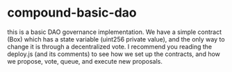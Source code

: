 # compound-basic-dao

this is a basic DAO governance implementation. We have a simple contract (Box) which has a state variable (uint256 private value), and the only way to change it is through a decentralized vote. I recommend you reading the deploy.js (and its comments) to see how we set up the contracts, and how we propose, vote, queue, and execute new proposals. 
